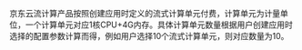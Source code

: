 京东云流计算产品按照创建应用时定义的流式计算单元付费，计算单元为计量单位，一个计算单元对应1核CPU+4G内存。具体计算单元数量根据用户创建应用时选择的配置参数计算而得，例如用户选择10个流式计算单元，则对应数量为10。